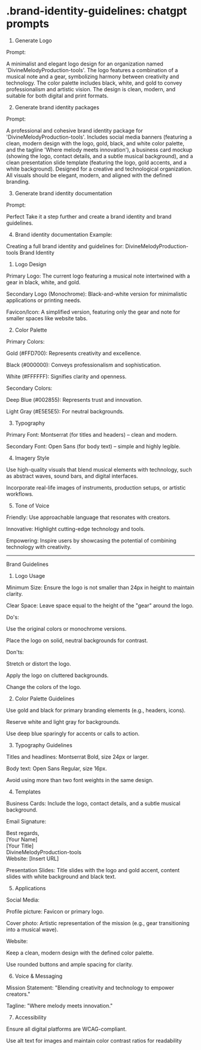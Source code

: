 # .brand-identity-guidelines: chatgpt prompts

1. Generate Logo

  Prompt:

A minimalist and elegant logo design for an organization named 'DivineMelodyProduction-tools'. The logo features a combination of a musical note and a gear, symbolizing harmony between creativity and technology. The color palette includes black, white, and gold to convey professionalism and artistic vision. The design is clean, modern, and suitable for both digital and print formats.


2. Generate brand identity packages 

Prompt:

A professional and cohesive brand identity package for 'DivineMelodyProduction-tools'. Includes social media banners (featuring a clean, modern design with the logo, gold, black, and white color palette, and the tagline 'Where melody meets innovation'), a business card mockup (showing the logo, contact details, and a subtle musical background), and a clean presentation slide template (featuring the logo, gold accents, and a white background). Designed for a creative and technological organization. All visuals should be elegant, modern, and aligned with the defined branding.


3. Generate brand identity documentation 

Prompt:

Perfect Take it a step further and create a brand identity and brand guidelines.


4. Brand identity documentation 
 Example:

Creating a full brand identity and guidelines for:
DivineMelodyProduction-tools
Brand Identity

1. Logo Design

Primary Logo: The current logo featuring a musical note intertwined with a gear in black, white, and gold.

Secondary Logo (Monochrome): Black-and-white version for minimalistic applications or printing needs.

Favicon/Icon: A simplified version, featuring only the gear and note for smaller spaces like website tabs.


2. Color Palette

Primary Colors:

Gold (#FFD700): Represents creativity and excellence.

Black (#000000): Conveys professionalism and sophistication.

White (#FFFFFF): Signifies clarity and openness.


Secondary Colors:

Deep Blue (#002855): Represents trust and innovation.

Light Gray (#E5E5E5): For neutral backgrounds.



3. Typography

Primary Font: Montserrat (for titles and headers) – clean and modern.

Secondary Font: Open Sans (for body text) – simple and highly legible.


4. Imagery Style

Use high-quality visuals that blend musical elements with technology, such as abstract waves, sound bars, and digital interfaces.

Incorporate real-life images of instruments, production setups, or artistic workflows.


5. Tone of Voice

Friendly: Use approachable language that resonates with creators.

Innovative: Highlight cutting-edge technology and tools.

Empowering: Inspire users by showcasing the potential of combining technology with creativity.



---

Brand Guidelines

1. Logo Usage

Minimum Size: Ensure the logo is not smaller than 24px in height to maintain clarity.

Clear Space: Leave space equal to the height of the "gear" around the logo.

Do's:

Use the original colors or monochrome versions.

Place the logo on solid, neutral backgrounds for contrast.


Don'ts:

Stretch or distort the logo.

Apply the logo on cluttered backgrounds.

Change the colors of the logo.



2. Color Palette Guidelines

Use gold and black for primary branding elements (e.g., headers, icons).

Reserve white and light gray for backgrounds.

Use deep blue sparingly for accents or calls to action.


3. Typography Guidelines

Titles and headlines: Montserrat Bold, size 24px or larger.

Body text: Open Sans Regular, size 16px.

Avoid using more than two font weights in the same design.


4. Templates

Business Cards: Include the logo, contact details, and a subtle musical background.

Email Signature:

Best regards,  
[Your Name]  
[Your Title]  
DivineMelodyProduction-tools  
Website: [Insert URL]

Presentation Slides: Title slides with the logo and gold accent, content slides with white background and black text.


5. Applications

Social Media:

Profile picture: Favicon or primary logo.

Cover photo: Artistic representation of the mission (e.g., gear transitioning into a musical wave).


Website:

Keep a clean, modern design with the defined color palette.

Use rounded buttons and ample spacing for clarity.



6. Voice & Messaging

Mission Statement: "Blending creativity and technology to empower creators."

Tagline: "Where melody meets innovation."


7. Accessibility

Ensure all digital platforms are WCAG-compliant.

Use alt text for images and maintain color contrast ratios for readability
